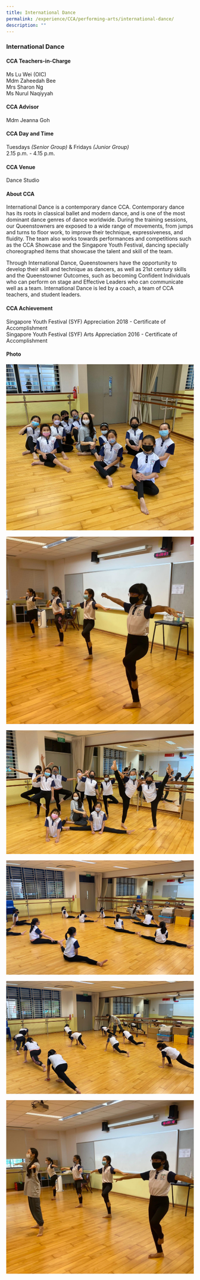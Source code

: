 ```yaml
---
title: International Dance
permalink: /experience/CCA/performing-arts/international-dance/
description: ""
---
```

### **International Dance**

#### **CCA Teachers-in-Charge**
Ms Lu Wei (OIC)<br>
Mdm Zaheedah Bee<br>
Mrs Sharon Ng<br>
Ms Nurul Naqiyyah

#### **CCA Advisor**
Mdm Jeanna Goh

#### **CCA Day and Time**
Tuesdays _(Senior Group)_ & Fridays _(Junior Group)_ <br> 
2.15 p.m. - 4.15 p.m.

#### **CCA Venue**
Dance Studio

#### **About CCA**
International Dance is a contemporary dance CCA. Contemporary dance has its roots in classical ballet and modern dance, and is one of the most dominant dance genres of dance worldwide. During the training sessions, our Queenstowners are exposed to a wide range of movements, from jumps and turns to floor work, to improve their technique, expressiveness, and fluidity. The team also works towards performances and competitions such as the CCA Showcase and the Singapore Youth Festival, dancing specially choreographed items that showcase the talent and skill of the team.

Through International Dance, Queenstowners have the opportunity to develop their skill and technique as dancers, as well as 21st century skills and the Queenstowner Outcomes, such as becoming Confident Individuals who can perform on stage and Effective Leaders who can communicate well as a team. International Dance is led by a coach, a team of CCA teachers, and student leaders.

#### **CCA Achievement**
Singapore Youth Festival (SYF) Appreciation 2018 - Certificate of Accomplishment<br>
Singapore Youth Festival (SYF) Arts Appreciation 2016 - Certificate of Accomplishment

#### **Photo**

![](/images/IntDance-1.jpg)

![](/images/IntDance-2.jpg)

![](/images/IntDance-3.jpg)

![](/images/IntDance-4.jpg)

![](/images/IntDance-5.jpg)

![](/images/IntDance-6.jpg)
